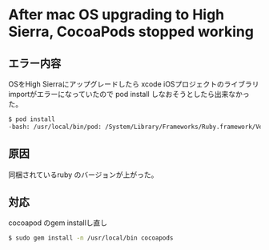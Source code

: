 # After mac OS upgrading to High Sierra, CocoaPods stopped working

## エラー内容 

OSをHigh Sierraにアップグレードしたら
xcode iOSプロジェクトのライブラリ importがエラーになっていたので
pod install しなおそうとしたら出来なかった。

```bash
$ pod install
-bash: /usr/local/bin/pod: /System/Library/Frameworks/Ruby.framework/Versions/2.0/usr/bin/ruby: bad interpreter: No such file or directory
```

## 原因

同梱されているruby のバージョンが上がった。

## 対応

cocoapod のgem installし直し

```bash
$ sudo gem install -n /usr/local/bin cocoapods

```

